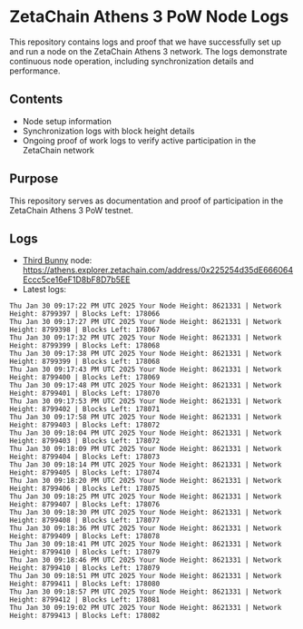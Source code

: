 # ZetaChain Athens 3 PoW Node Logs
This repository contains logs and proof that we have successfully set up and run a node on the ZetaChain Athens 3 network. The logs demonstrate continuous node operation, including synchronization details and performance.

## Contents
- Node setup information
- Synchronization logs with block height details
- Ongoing proof of work logs to verify active participation in the ZetaChain network

## Purpose
This repository serves as documentation and proof of participation in the ZetaChain Athens 3 PoW testnet.

## Logs

- [Third Bunny](https://thirdbunny.xyz/) node: https://athens.explorer.zetachain.com/address/0x225254d35dE666064Eccc5ce16eF1D8bF8D7b5EE
- Latest logs:
```
Thu Jan 30 09:17:22 PM UTC 2025 Your Node Height: 8621331 | Network Height: 8799397 | Blocks Left: 178066
Thu Jan 30 09:17:27 PM UTC 2025 Your Node Height: 8621331 | Network Height: 8799398 | Blocks Left: 178067
Thu Jan 30 09:17:32 PM UTC 2025 Your Node Height: 8621331 | Network Height: 8799399 | Blocks Left: 178068
Thu Jan 30 09:17:38 PM UTC 2025 Your Node Height: 8621331 | Network Height: 8799399 | Blocks Left: 178068
Thu Jan 30 09:17:43 PM UTC 2025 Your Node Height: 8621331 | Network Height: 8799400 | Blocks Left: 178069
Thu Jan 30 09:17:48 PM UTC 2025 Your Node Height: 8621331 | Network Height: 8799401 | Blocks Left: 178070
Thu Jan 30 09:17:53 PM UTC 2025 Your Node Height: 8621331 | Network Height: 8799402 | Blocks Left: 178071
Thu Jan 30 09:17:58 PM UTC 2025 Your Node Height: 8621331 | Network Height: 8799403 | Blocks Left: 178072
Thu Jan 30 09:18:04 PM UTC 2025 Your Node Height: 8621331 | Network Height: 8799403 | Blocks Left: 178072
Thu Jan 30 09:18:09 PM UTC 2025 Your Node Height: 8621331 | Network Height: 8799404 | Blocks Left: 178073
Thu Jan 30 09:18:14 PM UTC 2025 Your Node Height: 8621331 | Network Height: 8799405 | Blocks Left: 178074
Thu Jan 30 09:18:20 PM UTC 2025 Your Node Height: 8621331 | Network Height: 8799406 | Blocks Left: 178075
Thu Jan 30 09:18:25 PM UTC 2025 Your Node Height: 8621331 | Network Height: 8799407 | Blocks Left: 178076
Thu Jan 30 09:18:30 PM UTC 2025 Your Node Height: 8621331 | Network Height: 8799408 | Blocks Left: 178077
Thu Jan 30 09:18:36 PM UTC 2025 Your Node Height: 8621331 | Network Height: 8799409 | Blocks Left: 178078
Thu Jan 30 09:18:41 PM UTC 2025 Your Node Height: 8621331 | Network Height: 8799410 | Blocks Left: 178079
Thu Jan 30 09:18:46 PM UTC 2025 Your Node Height: 8621331 | Network Height: 8799410 | Blocks Left: 178079
Thu Jan 30 09:18:51 PM UTC 2025 Your Node Height: 8621331 | Network Height: 8799411 | Blocks Left: 178080
Thu Jan 30 09:18:57 PM UTC 2025 Your Node Height: 8621331 | Network Height: 8799412 | Blocks Left: 178081
Thu Jan 30 09:19:02 PM UTC 2025 Your Node Height: 8621331 | Network Height: 8799413 | Blocks Left: 178082
```
